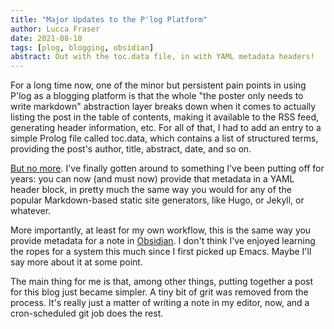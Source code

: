```yaml
---
title: "Major Updates to the P'log Platform"
author: Lucca Fraser
date: 2021-08-10
tags: [plog, blogging, obsidian]
abstract: Out with the toc.data file, in with YAML metadata headers!
---
```


For a long time now, one of the minor but persistent pain points in using P'log as a blogging platform is that the whole "the poster only needs to write markdown" abstraction layer breaks down when it comes to actually listing the post in the table of contents, making it available to the RSS feed, generating header information, etc. For all of that, I had to add an entry to a simple Prolog file called toc.data, which contains a list of structured terms, providing the post's author, title, abstract, date, and so on. 

[But no more](https://github.com/oblivia-simplex/plog/commit/9c71b71ea3ddf67646cd551f16079e77ca47c3f8). I've finally gotten around to something I've been putting off for years: you can now (and must now) provide that metadata in a YAML header block, in pretty much the same way you would for any of the popular Markdown-based static site generators, like Hugo, or Jekyll, or whatever. 

More importantly, at least for my own workflow, this is the same way you provide metadata for a note in [Obsidian](https://obsidian.md). I don't think I've enjoyed learning the ropes for a system this much since I first picked up Emacs. Maybe I'll say more about it at some point.

The main thing for me is that, among other things, putting together a post for this blog just became simpler. A tiny bit of grit was removed from the process. It's really just a matter of writing a note in my editor, now, and a cron-scheduled git job does the rest.


